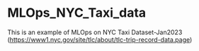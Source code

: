 # MLOps_NYC_Taxi_data

This is an example of MLOps on NYC Taxi Dataset-Jan2023 (https://www1.nyc.gov/site/tlc/about/tlc-trip-record-data.page)